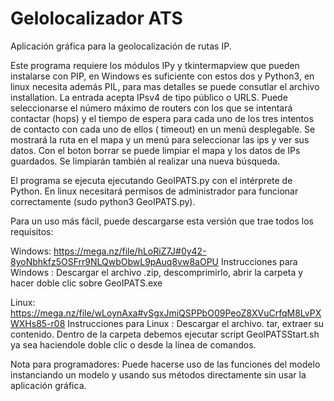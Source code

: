 # Gelolocalizador ATS

Aplicación gráfica para la geolocalización de rutas IP. 

Este programa requiere los módulos IPy y tkintermapview que pueden instalarse con PIP, en Windows es suficiente con estos dos y Python3, en linux necesita además PIL, para mas detalles se puede consutlar el archivo installation.
La entrada acepta IPsv4 de tipo público o URLS. Puede seleccionarse el número máximo de routers con los que se intentará contactar (hops) y el tiempo de espera para cada uno de los tres intentos de contacto con cada uno de ellos ( timeout) en un menú desplegable.
Se mostrará la ruta en el mapa y un menú para seleccionar las ips y ver sus datos.
Con el boton borrar se puede limpiar el mapa y los datos de IPs guardados. Se limpiarán también al realizar una nueva búsqueda.

El programa se ejecuta ejecutando GeoIPATS.py con el intérprete de Python. En linux necesitará permisos de administrador para funcionar correctamente (sudo python3 GeoIPATS.py).

Para un uso más fácil, puede descargarse esta versión que trae todos los requisitos:

Windows: https://mega.nz/file/hLoRiZ7J#0y42-8yoNbhkfz5OSFrr9NLQwbObwL9pAuq8vw8aOPU
Instrucciones para Windows : Descargar el archivo .zip, descomprimirlo, abrir la carpeta y hacer doble clic sobre GeoIPATS.exe

Linux: https://mega.nz/file/wLoynAxa#vSgxJmiQSPPbO09PeoZ8XVuCrfqM8LvPXWXHs85-r08
Instrucciones para Linux : Descargar el archivo. tar, extraer su contenido. Dentro de la carpeta debemos ejecutar script GeoIPATSStart.sh ya sea haciendole doble clic o desde la línea de comandos.


Nota para programadores: Puede hacerse uso de las funciones del modelo instanciando un modelo y usando sus métodos directamente sin usar la aplicación gráfica. 

